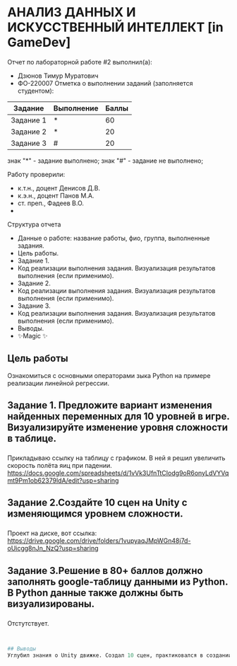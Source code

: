 # АНАЛИЗ ДАННЫХ И ИСКУССТВЕННЫЙ ИНТЕЛЛЕКТ [in GameDev]
Отчет по лабораторной работе #2 выполнил(а):
- Дзюнов Тимур Муратович
- ФО-220007
Отметка о выполнении заданий (заполняется студентом):

| Задание | Выполнение | Баллы |
| ------ | ------ | ------ |
| Задание 1 | * | 60 |
| Задание 2 | * | 20 |
| Задание 3 | # | 20 |

знак "*" - задание выполнено; знак "#" - задание не выполнено;

Работу проверили:
- к.т.н., доцент Денисов Д.В.
- к.э.н., доцент Панов М.А.
- ст. преп., Фадеев В.О.
- 
Структура отчета

- Данные о работе: название работы, фио, группа, выполненные задания.
- Цель работы.
- Задание 1.
- Код реализации выполнения задания. Визуализация результатов выполнения (если применимо).
- Задание 2.
- Код реализации выполнения задания. Визуализация результатов выполнения (если применимо).
- Задание 3.
- Код реализации выполнения задания. Визуализация результатов выполнения (если применимо).
- Выводы.
- ✨Magic ✨

## Цель работы
Ознакомиться с основными операторами зыка Python на примере реализации линейной регрессии.

## Задание 1. Предложите вариант изменения найденных переменных для 10 уровней в игре. Визуализируйте изменение уровня сложности в таблице. 
### 
Прикладываю ссылку на таблицу с графиком.
В ней я решил увеличить скорость полёта яиц при падении.
https://docs.google.com/spreadsheets/d/1vVk3UfnTtCIodg9oR6onyLdVYVqmt9Pm1ob62379ldA/edit?usp=sharing
## Задание 2.Создайте 10 сцен на Unity с изменяющимся уровнем сложности.
### 
Проект на диске, вот ссылка:
https://drive.google.com/drive/folders/1vupyaqJMpWGn48j7d-oUicgg8nJn_NzQ?usp=sharing
## Задание 3.Решение в 80+ баллов должно заполнять google-таблицу данными из Python. В Python данные также должны быть визуализированы.
###
Отстутствует.
```py


## Выводы
Углубил знания о Unity движке. Создал 10 сцен, практиковался в создании игры.
